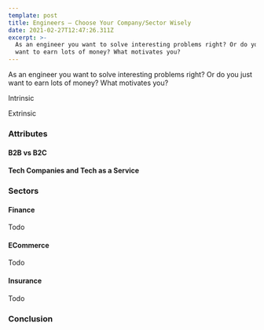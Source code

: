 ```yaml
---
template: post
title: Engineers – Choose Your Company/Sector Wisely
date: 2021-02-27T12:47:26.311Z
excerpt: >-
  As an engineer you want to solve interesting problems right? Or do you just
  want to earn lots of money? What motivates you?
---
```

As an engineer you want to solve interesting problems right? Or do you just want to earn lots of money? What motivates you? 

Intrinsic 

Extrinsic 

### Attributes  

#### B2B vs B2C

#### Tech Companies and Tech as a Service 

### Sectors 

#### Finance  

Todo

#### ECommerce 

Todo

#### Insurance  

Todo

### Conclusion
